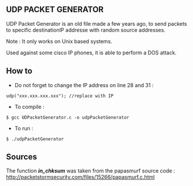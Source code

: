 UDP PACKET GENERATOR 
------
UDP Packet Generator is an old file made a few years ago, to send packets to specific destinationIP addresse with random source addresses. 

Note : It only works on Unix based systems.  

Used against some cisco IP phones, it is able to perform a DOS attack. 


How to
-----

- Do not forget to change the IP address on line  28 and 31 : 

```
udp("xxx.xxx.xxx.xxx"); //replace with IP
```

-  To compile : 

```
$ gcc UDPacketGenerator.c -o udpPacketGenerator

```
- To run :

```
$ ./udpPacketGenerator

```



Sources 
------
The function ***in_chksum***  was taken from the papasmurf source code : http://packetstormsecurity.com/files/15266/papasmurf.c.html